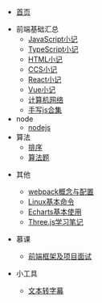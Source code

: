 - [首页](/)

* 前端基础汇总
  * [JavaScript小记](zh-cn/前端基础汇总/JavaScript小记)
  * [TypeScript小记](zh-cn/前端基础汇总/TypeScript小记)
  * [HTML小记](zh-cn/前端基础汇总/HTML小记)
  * [CCS小记](zh-cn/前端基础汇总/CSS小记)
  * [React小记](zh-cn/前端基础汇总/React小记)
  * [Vue小记](zh-cn/前端基础汇总/Vue小记)
  * [计算机网络](zh-cn/前端基础汇总/计算机网络)
  * [手写js合集](zh-cn/前端基础汇总/手写js)
* node
  * [nodejs](zh-cn/node/nodejs)
* 算法
  - [排序](zh-cn/算法/排序)
  - [算法题](zh-cn/算法/算法题)

- 其他
  - [webpack概念与配置](zh-cn/其他/webpack概念与配置)
  - [Linux基本命令](zh-cn/其他/Linux基本命令)
  - [Echarts基本使用](zh-cn/其他/Echarts基本使用)
  - [Three.js学习笔记](zh-cn/其他/Three.js学习笔记)

- 慕课
  - [前端框架及项目面试](zh-cn/慕课/前端框架及项目面试)

- 小工具
  - <a href="zh-cn/小工具/文本转字幕.html">文本转字幕</a>